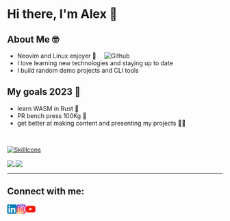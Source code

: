 # Hi there, I'm Alex 👋

## About Me 🤓

<img width="55%" align="right" alt="Github" src="https://raw.githubusercontent.com/onimur/.github/master/.resources/git-header.svg" />

- Neovim and Linux enjoyer 🗿
- I love learning new technologies and staying up to date
- I build random demo projects and CLI tools

## My goals 2023 🎯

- learn WASM in Rust 🦀
- PR bench press 100Kg 💪
- get better at making content and presenting my projects 👨‍💻

<br />

[![SkillIcons](https://skillicons.dev/icons?i=py,ts,lua,c,flask,aws,linux,bash,git,github,neovim,html,css)](https://skillicons.dev)<br/>

<a href="https://github.com/anuraghazra/github-readme-stats">
  <img height=160 align="center" src="https://github-readme-stats.vercel.app/api?username=alexjercan&theme=transparent&count_private=false&hide_border=false&border_color=30363d" />
</a>
<a href="https://github.com/anuraghazra/github-readme-stats">
  <img height=160 align="center" src="https://github-readme-stats.vercel.app/api/top-langs?username=alexjercan&layout=compact&langs_count=10&count_private=false&card_width=320&hide_border=false&theme=transparent&border_color=30363d&hide=jupyter%20notebook" />
</a>

<hr />

## Connect with me:

[<img align="left" alt="alexjercan | LinkedIn" width="22px" src="./assets/linkedin.svg" />][linkedin]
[<img align="left" alt="alexjercan | Instagram" width="22px" src="./assets/instagram.svg" />][instagram]
[<img align="left" alt="alexjercan | YouTube" width="22px" src="./assets/youtube.svg" />][youtube]

[instagram]: https://www.instagram.com/alex_jercan/?hl=ro
[linkedin]: https://www.linkedin.com/in/alex-jercan-42636713a/
[youtube]: https://www.youtube.com/channel/UCQfbjXwtGuJ-7hDMmAm1-rA
